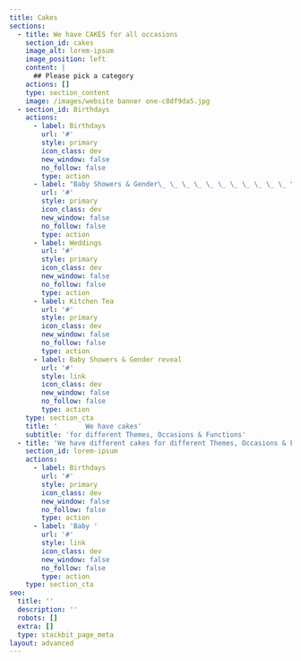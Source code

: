 ```yaml
---
title: Cakes
sections:
  - title: We have CAKES for all occasions
    section_id: cakes
    image_alt: lorem-ipsum
    image_position: left
    content: |
      ## Please pick a category
    actions: []
    type: section_content
    image: /images/website banner one-c8df9da5.jpg
  - section_id: Birthdays
    actions:
      - label: Birthdays
        url: '#'
        style: primary
        icon_class: dev
        new_window: false
        no_follow: false
        type: action
      - label: "Baby Showers & Gender\_ \_ \_ \_ \_ \_ \_ \_ \_ \_ \_ \_ \_ \_ \_ Reveal"
        url: '#'
        style: primary
        icon_class: dev
        new_window: false
        no_follow: false
        type: action
      - label: Weddings
        url: '#'
        style: primary
        icon_class: dev
        new_window: false
        no_follow: false
        type: action
      - label: Kitchen Tea
        url: '#'
        style: primary
        icon_class: dev
        new_window: false
        no_follow: false
        type: action
      - label: Baby Showers & Gender reveal
        url: '#'
        style: link
        icon_class: dev
        new_window: false
        no_follow: false
        type: action
    type: section_cta
    title: '       We have cakes'
    subtitle: 'for different Themes, Occasions & Functions'
  - title: 'We have different cakes for different Themes, Occasions & Functions'
    section_id: lorem-ipsum
    actions:
      - label: Birthdays
        url: '#'
        style: primary
        icon_class: dev
        new_window: false
        no_follow: false
        type: action
      - label: 'Baby '
        url: '#'
        style: link
        icon_class: dev
        new_window: false
        no_follow: false
        type: action
    type: section_cta
seo:
  title: ''
  description: ''
  robots: []
  extra: []
  type: stackbit_page_meta
layout: advanced
---
```

